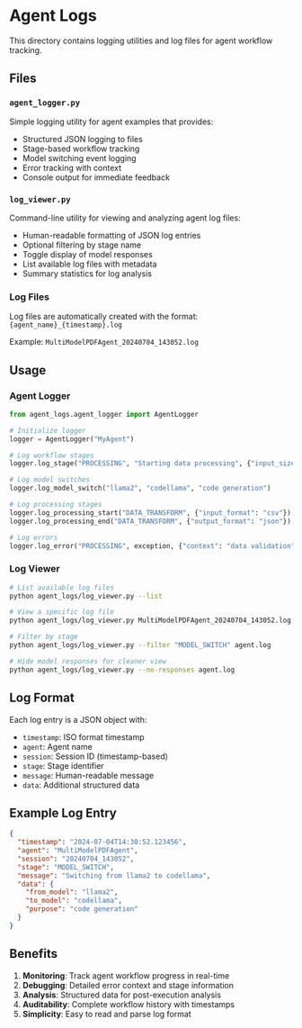 # Agent Logs

This directory contains logging utilities and log files for agent workflow tracking.

## Files

### `agent_logger.py`
Simple logging utility for agent examples that provides:
- Structured JSON logging to files
- Stage-based workflow tracking
- Model switching event logging
- Error tracking with context
- Console output for immediate feedback

### `log_viewer.py`
Command-line utility for viewing and analyzing agent log files:
- Human-readable formatting of JSON log entries
- Optional filtering by stage name
- Toggle display of model responses
- List available log files with metadata
- Summary statistics for log analysis

### Log Files
Log files are automatically created with the format: `{agent_name}_{timestamp}.log`

Example: `MultiModelPDFAgent_20240704_143052.log`

## Usage

### Agent Logger

```python
from agent_logs.agent_logger import AgentLogger

# Initialize logger
logger = AgentLogger("MyAgent")

# Log workflow stages
logger.log_stage("PROCESSING", "Starting data processing", {"input_size": 1000})

# Log model switches
logger.log_model_switch("llama2", "codellama", "code generation")

# Log processing stages
logger.log_processing_start("DATA_TRANSFORM", {"input_format": "csv"})
logger.log_processing_end("DATA_TRANSFORM", {"output_format": "json"})

# Log errors
logger.log_error("PROCESSING", exception, {"context": "data validation"})
```

### Log Viewer

```bash
# List available log files
python agent_logs/log_viewer.py --list

# View a specific log file
python agent_logs/log_viewer.py MultiModelPDFAgent_20240704_143052.log

# Filter by stage
python agent_logs/log_viewer.py --filter "MODEL_SWITCH" agent.log

# Hide model responses for cleaner view
python agent_logs/log_viewer.py --no-responses agent.log
```

## Log Format

Each log entry is a JSON object with:
- `timestamp`: ISO format timestamp
- `agent`: Agent name
- `session`: Session ID (timestamp-based)
- `stage`: Stage identifier
- `message`: Human-readable message
- `data`: Additional structured data

## Example Log Entry

```json
{
  "timestamp": "2024-07-04T14:30:52.123456",
  "agent": "MultiModelPDFAgent",
  "session": "20240704_143052",
  "stage": "MODEL_SWITCH",
  "message": "Switching from llama2 to codellama",
  "data": {
    "from_model": "llama2",
    "to_model": "codellama",
    "purpose": "code generation"
  }
}
```

## Benefits

1. **Monitoring**: Track agent workflow progress in real-time
2. **Debugging**: Detailed error context and stage information
3. **Analysis**: Structured data for post-execution analysis
4. **Auditability**: Complete workflow history with timestamps
5. **Simplicity**: Easy to read and parse log format